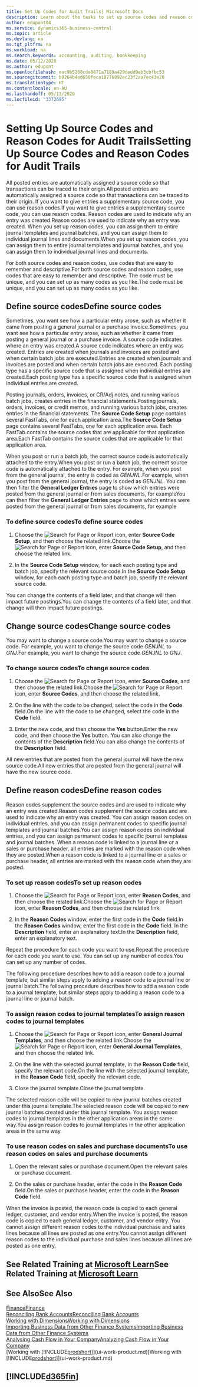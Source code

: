 ```yaml
---
title: Set Up Codes for Audit Trails| Microsoft Docs
description: Learn about the tasks to set up source codes and reason codes that you can use to track audit trails.
author: edupont04
ms.service: dynamics365-business-central
ms.topic: article
ms.devlang: na
ms.tgt_pltfrm: na
ms.workload: na
ms.search.keywords: accounting, auditing, bookkeeping
ms.date: 05/12/2020
ms.author: edupont
ms.openlocfilehash: eac9b5268cda8671a7189a429dedd9eb3cbfbc53
ms.sourcegitcommit: b9264b4ed650feca18776892ec23f2aa7ec43e20
ms.translationtype: HT
ms.contentlocale: en-AU
ms.lasthandoff: 05/13/2020
ms.locfileid: "3372695"
---
```

# <a name="setting-up-source-codes-and-reason-codes-for-audit-trails"></a><span data-ttu-id="a92e1-103">Setting Up Source Codes and Reason Codes for Audit Trails</span><span class="sxs-lookup"><span data-stu-id="a92e1-103">Setting Up Source Codes and Reason Codes for Audit Trails</span></span>

<span data-ttu-id="a92e1-104">All posted entries are automatically assigned a source code so that transactions can be traced to their origin.</span><span class="sxs-lookup"><span data-stu-id="a92e1-104">All posted entries are automatically assigned a source code so that transactions can be traced to their origin.</span></span> <span data-ttu-id="a92e1-105">If you want to give entries a supplementary source code, you can use reason codes.</span><span class="sxs-lookup"><span data-stu-id="a92e1-105">If you want to give entries a supplementary source code, you can use reason codes.</span></span> <span data-ttu-id="a92e1-106">Reason codes are used to indicate why an entry was created.</span><span class="sxs-lookup"><span data-stu-id="a92e1-106">Reason codes are used to indicate why an entry was created.</span></span> <span data-ttu-id="a92e1-107">When you set up reason codes, you can assign them to entire journal templates and journal batches, and you can assign them to individual journal lines and documents.</span><span class="sxs-lookup"><span data-stu-id="a92e1-107">When you set up reason codes, you can assign them to entire journal templates and journal batches, and you can assign them to individual journal lines and documents.</span></span>  

<span data-ttu-id="a92e1-108">For both source codes and reason codes, use codes that are easy to remember and descriptive.</span><span class="sxs-lookup"><span data-stu-id="a92e1-108">For both source codes and reason codes, use codes that are easy to remember and descriptive.</span></span> <span data-ttu-id="a92e1-109">The code must be unique, and you can set up as many codes as you like.</span><span class="sxs-lookup"><span data-stu-id="a92e1-109">The code must be unique, and you can set up as many codes as you like.</span></span>

## <a name="define-source-codes"></a><span data-ttu-id="a92e1-110">Define source codes</span><span class="sxs-lookup"><span data-stu-id="a92e1-110">Define source codes</span></span>

<span data-ttu-id="a92e1-111">Sometimes, you want see how a particular entry arose, such as whether it came from posting a general journal or a purchase invoice.</span><span class="sxs-lookup"><span data-stu-id="a92e1-111">Sometimes, you want see how a particular entry arose, such as whether it came from posting a general journal or a purchase invoice.</span></span> <span data-ttu-id="a92e1-112">A source code indicates where an entry was created.</span><span class="sxs-lookup"><span data-stu-id="a92e1-112">A source code indicates where an entry was created.</span></span> <span data-ttu-id="a92e1-113">Entries are created when journals and invoices are posted and when certain batch jobs are executed.</span><span class="sxs-lookup"><span data-stu-id="a92e1-113">Entries are created when journals and invoices are posted and when certain batch jobs are executed.</span></span> <span data-ttu-id="a92e1-114">Each posting type has a specific source code that is assigned when individual entries are created.</span><span class="sxs-lookup"><span data-stu-id="a92e1-114">Each posting type has a specific source code that is assigned when individual entries are created.</span></span>  

<span data-ttu-id="a92e1-115">Posting journals, orders, invoices, or CR/Adj notes, and running various batch jobs, creates entries in the financial statements.</span><span class="sxs-lookup"><span data-stu-id="a92e1-115">Posting journals, orders, invoices, or credit memos, and running various batch jobs, creates entries in the financial statements.</span></span> <span data-ttu-id="a92e1-116">The **Source Code Setup** page contains several FastTabs, one for each application area.</span><span class="sxs-lookup"><span data-stu-id="a92e1-116">The **Source Code Setup** page contains several FastTabs, one for each application area.</span></span> <span data-ttu-id="a92e1-117">Each FastTab contains the source codes that are applicable for that application area.</span><span class="sxs-lookup"><span data-stu-id="a92e1-117">Each FastTab contains the source codes that are applicable for that application area.</span></span>

<span data-ttu-id="a92e1-118">When you post or run a batch job, the correct source code is automatically attached to the entry.</span><span class="sxs-lookup"><span data-stu-id="a92e1-118">When you post or run a batch job, the correct source code is automatically attached to the entry.</span></span> <span data-ttu-id="a92e1-119">For example, when you post from the general journal, the entry is coded as *GENJNL*.</span><span class="sxs-lookup"><span data-stu-id="a92e1-119">For example, when you post from the general journal, the entry is coded as *GENJNL*.</span></span> <span data-ttu-id="a92e1-120">You can then filter the **General Ledger Entries** page to show which entries were posted from the general journal or from sales documents, for example</span><span class="sxs-lookup"><span data-stu-id="a92e1-120">You can then filter the **General Ledger Entries** page to show which entries were posted from the general journal or from sales documents, for example</span></span>

### <a name="to-define-source-codes"></a><span data-ttu-id="a92e1-121">To define source codes</span><span class="sxs-lookup"><span data-stu-id="a92e1-121">To define source codes</span></span>

1. <span data-ttu-id="a92e1-122">Choose the ![Search for Page or Report](media/ui-search/search_small.png "Search for Page or Report icon") icon, enter **Source Code Setup**, and then choose the related link.</span><span class="sxs-lookup"><span data-stu-id="a92e1-122">Choose the ![Search for Page or Report](media/ui-search/search_small.png "Search for Page or Report icon") icon, enter **Source Code Setup**, and then choose the related link.</span></span>  

2. <span data-ttu-id="a92e1-123">In the **Source Code Setup** window, for each each posting type and batch job, specify the relevant source code.</span><span class="sxs-lookup"><span data-stu-id="a92e1-123">In the **Source Code Setup** window, for each each posting type and batch job, specify the relevant source code.</span></span>  

<span data-ttu-id="a92e1-124">You can change the contents of a field later, and that change will then impact future postings.</span><span class="sxs-lookup"><span data-stu-id="a92e1-124">You can change the contents of a field later, and that change will then impact future postings.</span></span>

## <a name="change-source-codes"></a><span data-ttu-id="a92e1-125">Change source codes</span><span class="sxs-lookup"><span data-stu-id="a92e1-125">Change source codes</span></span>

<span data-ttu-id="a92e1-126">You may want to change a source code.</span><span class="sxs-lookup"><span data-stu-id="a92e1-126">You may want to change a source code.</span></span> <span data-ttu-id="a92e1-127">For example, you want to change the source code *GENJNL* to *GNJ*.</span><span class="sxs-lookup"><span data-stu-id="a92e1-127">For example, you want to change the source code *GENJNL* to *GNJ*.</span></span>

### <a name="to-change-source-codes"></a><span data-ttu-id="a92e1-128">To change source codes</span><span class="sxs-lookup"><span data-stu-id="a92e1-128">To change source codes</span></span>

1. <span data-ttu-id="a92e1-129">Choose the ![Search for Page or Report](media/ui-search/search_small.png "Search for Page or Report icon") icon, enter **Source Codes**, and then choose the related link.</span><span class="sxs-lookup"><span data-stu-id="a92e1-129">Choose the ![Search for Page or Report](media/ui-search/search_small.png "Search for Page or Report icon") icon, enter **Source Codes**, and then choose the related link.</span></span>

2. <span data-ttu-id="a92e1-130">On the line with the code to be changed, select the code in the **Code** field.</span><span class="sxs-lookup"><span data-stu-id="a92e1-130">On the line with the code to be changed, select the code in the **Code** field.</span></span>

3. <span data-ttu-id="a92e1-131">Enter the new code, and then choose the **Yes** button.</span><span class="sxs-lookup"><span data-stu-id="a92e1-131">Enter the new code, and then choose the **Yes** button.</span></span> <span data-ttu-id="a92e1-132">You can also change the contents of the **Description** field.</span><span class="sxs-lookup"><span data-stu-id="a92e1-132">You can also change the contents of the **Description** field.</span></span>

<span data-ttu-id="a92e1-133">All new entries that are posted from the general journal will have the new source code.</span><span class="sxs-lookup"><span data-stu-id="a92e1-133">All new entries that are posted from the general journal will have the new source code.</span></span>

## <a name="define-reason-codes"></a><span data-ttu-id="a92e1-134">Define reason codes</span><span class="sxs-lookup"><span data-stu-id="a92e1-134">Define reason codes</span></span>

<span data-ttu-id="a92e1-135">Reason codes supplement the source codes and are used to indicate why an entry was created.</span><span class="sxs-lookup"><span data-stu-id="a92e1-135">Reason codes supplement the source codes and are used to indicate why an entry was created.</span></span> <span data-ttu-id="a92e1-136">You can assign reason codes on individual entries, and you can assign permanent codes to specific journal templates and journal batches.</span><span class="sxs-lookup"><span data-stu-id="a92e1-136">You can assign reason codes on individual entries, and you can assign permanent codes to specific journal templates and journal batches.</span></span> <span data-ttu-id="a92e1-137">When a reason code is linked to a journal line or a sales or purchase header, all entries are marked with the reason code when they are posted.</span><span class="sxs-lookup"><span data-stu-id="a92e1-137">When a reason code is linked to a journal line or a sales or purchase header, all entries are marked with the reason code when they are posted.</span></span>  

### <a name="to-set-up-reason-codes"></a><span data-ttu-id="a92e1-138">To set up reason codes</span><span class="sxs-lookup"><span data-stu-id="a92e1-138">To set up reason codes</span></span>

1. <span data-ttu-id="a92e1-139">Choose the ![Search for Page or Report](media/ui-search/search_small.png "Search for Page or Report icon")  icon, enter **Reason Codes**, and then choose the related link.</span><span class="sxs-lookup"><span data-stu-id="a92e1-139">Choose the ![Search for Page or Report](media/ui-search/search_small.png "Search for Page or Report icon")  icon, enter **Reason Codes**, and then choose the related link.</span></span>

2. <span data-ttu-id="a92e1-140">In the **Reason Codes** window, enter the first code in the **Code** field.</span><span class="sxs-lookup"><span data-stu-id="a92e1-140">In the **Reason Codes** window, enter the first code in the **Code** field.</span></span> <span data-ttu-id="a92e1-141">In the **Description** field, enter an explanatory text.</span><span class="sxs-lookup"><span data-stu-id="a92e1-141">In the **Description** field, enter an explanatory text.</span></span>

<span data-ttu-id="a92e1-142">Repeat the procedure for each code you want to use.</span><span class="sxs-lookup"><span data-stu-id="a92e1-142">Repeat the procedure for each code you want to use.</span></span> <span data-ttu-id="a92e1-143">You can set up any number of codes.</span><span class="sxs-lookup"><span data-stu-id="a92e1-143">You can set up any number of codes.</span></span>

<span data-ttu-id="a92e1-144">The following procedure describes how to add a reason code to a journal template, but similar steps apply to adding a reason code to a journal line or journal batch.</span><span class="sxs-lookup"><span data-stu-id="a92e1-144">The following procedure describes how to add a reason code to a journal template, but similar steps apply to adding a reason code to a journal line or journal batch.</span></span>  

### <a name="to-assign-reason-codes-to-journal-templates"></a><span data-ttu-id="a92e1-145">To assign reason codes to journal templates</span><span class="sxs-lookup"><span data-stu-id="a92e1-145">To assign reason codes to journal templates</span></span>

1. <span data-ttu-id="a92e1-146">Choose the ![Search for Page or Report](media/ui-search/search_small.png "Search for Page or Report icon")  icon, enter **General Journal Templates**, and then choose the related link.</span><span class="sxs-lookup"><span data-stu-id="a92e1-146">Choose the ![Search for Page or Report](media/ui-search/search_small.png "Search for Page or Report icon")  icon, enter **General Journal Templates**, and then choose the related link.</span></span>

2. <span data-ttu-id="a92e1-147">On the line with the selected journal template, in the **Reason Code** field, specify the relevant code.</span><span class="sxs-lookup"><span data-stu-id="a92e1-147">On the line with the selected journal template, in the **Reason Code** field, specify the relevant code.</span></span>

3. <span data-ttu-id="a92e1-148">Close the journal template.</span><span class="sxs-lookup"><span data-stu-id="a92e1-148">Close the journal template.</span></span>

<span data-ttu-id="a92e1-149">The selected reason code will be copied to new journal batches created under this journal template.</span><span class="sxs-lookup"><span data-stu-id="a92e1-149">The selected reason code will be copied to new journal batches created under this journal template.</span></span> <span data-ttu-id="a92e1-150">You assign reason codes to journal templates in the other application areas in the same way.</span><span class="sxs-lookup"><span data-stu-id="a92e1-150">You assign reason codes to journal templates in the other application areas in the same way.</span></span>

### <a name="to-use-reason-codes-on-sales-and-purchase-documents"></a><span data-ttu-id="a92e1-151">To use reason codes on sales and purchase documents</span><span class="sxs-lookup"><span data-stu-id="a92e1-151">To use reason codes on sales and purchase documents</span></span>

1. <span data-ttu-id="a92e1-152">Open the relevant sales or purchase document.</span><span class="sxs-lookup"><span data-stu-id="a92e1-152">Open the relevant sales or purchase document.</span></span>

2. <span data-ttu-id="a92e1-153">On the sales or purchase header, enter the code in the **Reason Code** field.</span><span class="sxs-lookup"><span data-stu-id="a92e1-153">On the sales or purchase header, enter the code in the **Reason Code** field.</span></span>

<span data-ttu-id="a92e1-154">When the invoice is posted, the reason code is copied to each general ledger, customer, and vendor entry.</span><span class="sxs-lookup"><span data-stu-id="a92e1-154">When the invoice is posted, the reason code is copied to each general ledger, customer, and vendor entry.</span></span> <span data-ttu-id="a92e1-155">You cannot assign different reason codes to the individual purchase and sales lines because all lines are posted as one entry.</span><span class="sxs-lookup"><span data-stu-id="a92e1-155">You cannot assign different reason codes to the individual purchase and sales lines because all lines are posted as one entry.</span></span>

## <a name="see-related-training-at-microsoft-learn"></a><span data-ttu-id="a92e1-156">See Related Training at [Microsoft Learn](/learn/paths/set-up-financial-management-dynamics-365-business-central/)</span><span class="sxs-lookup"><span data-stu-id="a92e1-156">See Related Training at [Microsoft Learn](/learn/paths/set-up-financial-management-dynamics-365-business-central/)</span></span>

## <a name="see-also"></a><span data-ttu-id="a92e1-157">See Also</span><span class="sxs-lookup"><span data-stu-id="a92e1-157">See Also</span></span>

[<span data-ttu-id="a92e1-158">Finance</span><span class="sxs-lookup"><span data-stu-id="a92e1-158">Finance</span></span>](finance.md)  
[<span data-ttu-id="a92e1-159">Reconciling Bank Accounts</span><span class="sxs-lookup"><span data-stu-id="a92e1-159">Reconciling Bank Accounts</span></span>](bank-manage-bank-accounts.md)  
[<span data-ttu-id="a92e1-160">Working with Dimensions</span><span class="sxs-lookup"><span data-stu-id="a92e1-160">Working with Dimensions</span></span>](finance-dimensions.md)  
[<span data-ttu-id="a92e1-161">Importing Business Data from Other Finance Systems</span><span class="sxs-lookup"><span data-stu-id="a92e1-161">Importing Business Data from Other Finance Systems</span></span>](across-import-data-configuration-packages.md)  
[<span data-ttu-id="a92e1-162">Analysing Cash Flow in Your Company</span><span class="sxs-lookup"><span data-stu-id="a92e1-162">Analyzing Cash Flow in Your Company</span></span>](finance-analyze-cash-flow.md)  
<span data-ttu-id="a92e1-163">[Working with [!INCLUDE[prodshort](includes/prodshort.md)]](ui-work-product.md)</span><span class="sxs-lookup"><span data-stu-id="a92e1-163">[Working with [!INCLUDE[prodshort](includes/prodshort.md)]](ui-work-product.md)</span></span>  

## [!INCLUDE[d365fin](includes/free_trial_md.md)]  

